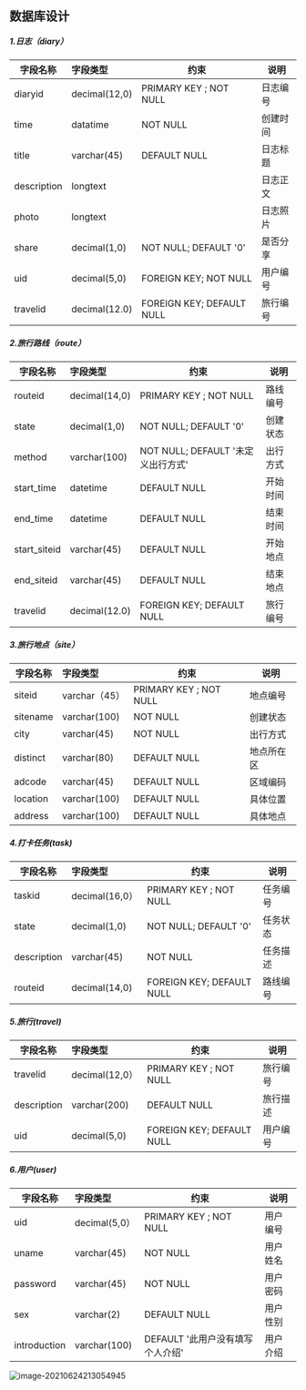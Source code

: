 ## 数据库设计

##### 1.日志（diary）

| 字段名称    | 字段类型      | 约束                      | 说明     |
| ----------- | :------------ | ------------------------- | -------- |
| diaryid     | decimal(12,0) | PRIMARY KEY ; NOT NULL    | 日志编号 |
| time        | datatime      | NOT NULL                  | 创建时间 |
| title       | varchar(45)   | DEFAULT NULL              | 日志标题 |
| description | longtext      |                           | 日志正文 |
| photo       | longtext      |                           | 日志照片 |
| share       | decimal(1,0)  | NOT NULL; DEFAULT '0'     | 是否分享 |
| uid         | decimal(5,0)  | FOREIGN KEY; NOT NULL     | 用户编号 |
| travelid    | decimal(12.0) | FOREIGN KEY; DEFAULT NULL | 旅行编号 |



##### 2.旅行路线（route）

| 字段名称     | 字段类型      | 约束                               | 说明     |
| ------------ | :------------ | ---------------------------------- | -------- |
| routeid      | decimal(14,0) | PRIMARY KEY ; NOT NULL             | 路线编号 |
| state        | decimal(1,0)  | NOT NULL; DEFAULT '0'              | 创建状态 |
| method       | varchar(100)  | NOT NULL; DEFAULT '未定义出行方式' | 出行方式 |
| start_time   | datetime      | DEFAULT NULL                       | 开始时间 |
| end_time     | datetime      | DEFAULT NULL                       | 结束时间 |
| start_siteid | varchar(45)   | DEFAULT NULL                       | 开始地点 |
| end_siteid   | varchar(45)   | DEFAULT NULL                       | 结束地点 |
| travelid     | decimal(12.0) | FOREIGN KEY; DEFAULT NULL          | 旅行编号 |



##### 3.旅行地点（site）

| 字段名称 | 字段类型      | 约束                   | 说明       |
| -------- | :------------ | ---------------------- | ---------- |
| siteid   | varchar（45） | PRIMARY KEY ; NOT NULL | 地点编号   |
| sitename | varchar(100)  | NOT NULL               | 创建状态   |
| city     | varchar(45)   | NOT NULL               | 出行方式   |
| distinct | varchar(80)   | DEFAULT NULL           | 地点所在区 |
| adcode   | varchar(45)   | DEFAULT NULL           | 区域编码   |
| location | varchar(100)  | DEFAULT NULL           | 具体位置   |
| address  | varchar(100)  | DEFAULT NULL           | 具体地点   |



##### 4.打卡任务(task)

| 字段名称    | 字段类型       | 约束                      | 说明     |
| ----------- | :------------- | ------------------------- | -------- |
| taskid      | decimal(16,0） | PRIMARY KEY ; NOT NULL    | 任务编号 |
| state       | decimal(1,0)   | NOT NULL; DEFAULT '0'     | 任务状态 |
| description | varchar(45)    | NOT NULL                  | 任务描述 |
| routeid     | decimal(14,0)  | FOREIGN KEY; DEFAULT NULL | 路线编号 |



##### 5.旅行(travel)

| 字段名称    | 字段类型       | 约束                      | 说明     |
| ----------- | :------------- | ------------------------- | -------- |
| travelid    | decimal(12,0） | PRIMARY KEY ; NOT NULL    | 旅行编号 |
| description | varchar(200)   | DEFAULT NULL              | 旅行描述 |
| uid         | decimal(5,0)   | FOREIGN KEY; DEFAULT NULL | 用户编号 |



##### 6.用户(user)

| 字段名称     | 字段类型      | 约束                             | 说明     |
| ------------ | :------------ | -------------------------------- | -------- |
| uid          | decimal(5,0） | PRIMARY KEY ; NOT NULL           | 用户编号 |
| uname        | varchar(45)   | NOT NULL                         | 用户姓名 |
| password     | varchar(45)   | NOT NULL                         | 用户密码 |
| sex          | varchar(2)    | DEFAULT NULL                     | 用户性别 |
| introduction | varchar(100)  | DEFAULT '此用户没有填写个人介绍' | 用户介绍 |

![image-20210624213054945](C:\Users\ZHY\AppData\Roaming\Typora\typora-user-images\image-20210624213054945.png)

